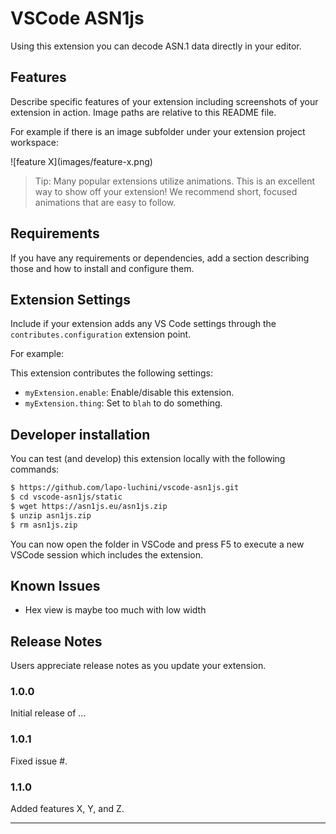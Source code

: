 # VSCode ASN1js

Using this extension you can decode ASN.1 data directly in your editor.

## Features

Describe specific features of your extension including screenshots of your extension in action. Image paths are relative to this README file.

For example if there is an image subfolder under your extension project workspace:

\!\[feature X\]\(images/feature-x.png\)

> Tip: Many popular extensions utilize animations. This is an excellent way to show off your extension! We recommend short, focused animations that are easy to follow.

## Requirements

If you have any requirements or dependencies, add a section describing those and how to install and configure them.

## Extension Settings

Include if your extension adds any VS Code settings through the `contributes.configuration` extension point.

For example:

This extension contributes the following settings:

* `myExtension.enable`: Enable/disable this extension.
* `myExtension.thing`: Set to `blah` to do something.

## Developer installation

You can test (and develop) this extension locally with the following commands:

```sh
$ https://github.com/lapo-luchini/vscode-asn1js.git
$ cd vscode-asn1js/static
$ wget https://asn1js.eu/asn1js.zip
$ unzip asn1js.zip
$ rm asn1js.zip
```

You can now open the folder in VSCode and press F5 to execute a new VSCode session which includes the extension.

## Known Issues

- Hex view is maybe too much with low width

## Release Notes

Users appreciate release notes as you update your extension.

### 1.0.0

Initial release of ...

### 1.0.1

Fixed issue #.

### 1.1.0

Added features X, Y, and Z.

---
